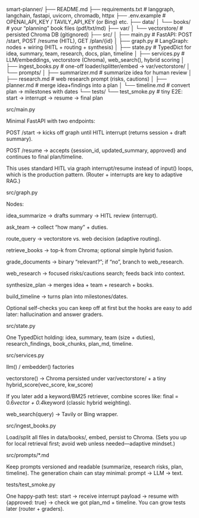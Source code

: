 

smart-planner/
├── README.md
├── requirements.txt                 # langgraph, langchain, fastapi, uvicorn, chromadb, httpx
├── .env.example                     # OPENAI_API_KEY / TAVILY_API_KEY (or Bing) etc.
├── data/
│   └── books/                       # your “planning” book files (pdf/txt/md)
├── var/
│   └── vectorstore/                 # persisted Chroma DB (gitignored)
├── src/
│   ├── main.py                      # FastAPI: POST /start, POST /resume (HITL), GET /plan/{id}
│   ├── graph.py                     # LangGraph: nodes + wiring (HITL + routing + synthesis)
│   ├── state.py                     # TypedDict for idea, summary, team, research, docs, plan, timeline
│   ├── services.py                  # LLM/embeddings, vectorstore (Chroma), web_search(), hybrid scoring
│   ├── ingest_books.py              # one-off loader/splitter/embed → var/vectorstore/
│   └── prompts/
│       ├── summarizer.md            # summarize idea for human review
│       ├── research.md              # web research prompt (risks, cautions)
│       ├── planner.md               # merge idea+findings into a plan
│       └── timeline.md              # convert plan → milestones with dates
└── tests/
    └── test_smoke.py                # tiny E2E: start → interrupt → resume → final plan


src/main.py

Minimal FastAPI with two endpoints:

POST /start → kicks off graph until HITL interrupt (returns session + draft summary).

POST /resume → accepts {session_id, updated_summary, approved} and continues to final plan/timeline.

This uses standard HITL via graph interrupt/resume instead of input() loops, which is the production pattern. (Router + interrupts are key to adaptive RAG.) 

src/graph.py

Nodes:

idea_summarize → drafts summary → HITL review (interrupt).

ask_team → collect “how many” + duties.

route_query → vectorstore vs. web decision (adaptive routing). 

retrieve_books → top-k from Chroma; optional simple hybrid fusion. 

grade_documents → binary “relevant?”; if “no”, branch to web_research. 

web_research → focused risks/cautions search; feeds back into context. 

synthesize_plan → merges idea + team + research + books.

build_timeline → turns plan into milestones/dates.

Optional self-checks you can keep off at first but the hooks are easy to add later: hallucination and answer graders. 

src/state.py

One TypedDict holding: idea, summary, team (size + duties), research_findings, book_chunks, plan_md, timeline.

src/services.py

llm() / embedder() factories

vectorstore() → Chroma persisted under var/vectorstore/ + a tiny hybrid_score(vec_score, kw_score)

If you later add a keyword/BM25 retriever, combine scores like:
final = 0.6*vector + 0.4*keyword (classic hybrid weighting). 

web_search(query) → Tavily or Bing wrapper.

src/ingest_books.py

Load/split all files in data/books/, embed, persist to Chroma. (Sets you up for local retrieval first; avoid web unless needed—adaptive mindset.) 

src/prompts/*.md

Keep prompts versioned and readable (summarize, research risks, plan, timeline). The generation chain can stay minimal: prompt → LLM → text. 

tests/test_smoke.py

One happy-path test: start → receive interrupt payload → resume with {approved: true} → check we got plan_md + timeline. You can grow tests later (router + graders).